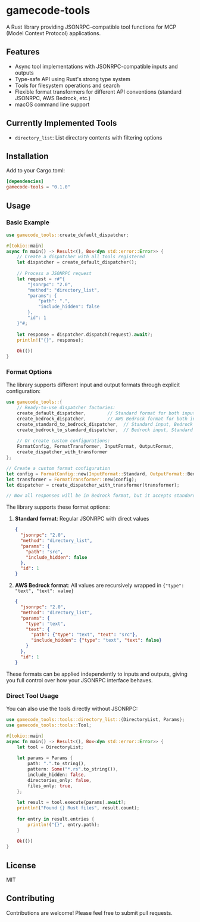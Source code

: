# gamecode-tools

A Rust library providing JSONRPC-compatible tool functions for MCP (Model Context Protocol) applications.

## Features

- Async tool implementations with JSONRPC-compatible inputs and outputs
- Type-safe API using Rust's strong type system
- Tools for filesystem operations and search
- Flexible format transformers for different API conventions (standard JSONRPC, AWS Bedrock, etc.)
- macOS command line support

## Currently Implemented Tools

- `directory_list`: List directory contents with filtering options

## Installation

Add to your Cargo.toml:

```toml
[dependencies]
gamecode-tools = "0.1.0"
```

## Usage

### Basic Example

```rust
use gamecode_tools::create_default_dispatcher;

#[tokio::main]
async fn main() -> Result<(), Box<dyn std::error::Error>> {
    // Create a dispatcher with all tools registered
    let dispatcher = create_default_dispatcher();
    
    // Process a JSONRPC request
    let request = r#"{
        "jsonrpc": "2.0",
        "method": "directory_list",
        "params": {
            "path": ".",
            "include_hidden": false
        },
        "id": 1
    }"#;
    
    let response = dispatcher.dispatch(request).await?;
    println!("{}", response);
    
    Ok(())
}
```

### Format Options

The library supports different input and output formats through explicit configuration:

```rust
use gamecode_tools::{
    // Ready-to-use dispatcher factories:
    create_default_dispatcher,        // Standard format for both input and output
    create_bedrock_dispatcher,        // AWS Bedrock format for both input and output
    create_standard_to_bedrock_dispatcher,  // Standard input, Bedrock output
    create_bedrock_to_standard_dispatcher,  // Bedrock input, Standard output
    
    // Or create custom configurations:
    FormatConfig, FormatTransformer, InputFormat, OutputFormat,
    create_dispatcher_with_transformer
};

// Create a custom format configuration
let config = FormatConfig::new(InputFormat::Standard, OutputFormat::Bedrock);
let transformer = FormatTransformer::new(config);
let dispatcher = create_dispatcher_with_transformer(transformer);

// Now all responses will be in Bedrock format, but it accepts standard input
```

The library supports these format options:

1. **Standard format**: Regular JSONRPC with direct values
   ```json
   {
     "jsonrpc": "2.0",
     "method": "directory_list",
     "params": {
       "path": "src",
       "include_hidden": false
     },
     "id": 1
   }
   ```

2. **AWS Bedrock format**: All values are recursively wrapped in `{"type": "text", "text": value}`
   ```json
   {
     "jsonrpc": "2.0",
     "method": "directory_list",
     "params": {
       "type": "text",
       "text": {
         "path": {"type": "text", "text": "src"},
         "include_hidden": {"type": "text", "text": false}
       }
     },
     "id": 1
   }
   ```

These formats can be applied independently to inputs and outputs, giving you full control over how your JSONRPC interface behaves.

### Direct Tool Usage

You can also use the tools directly without JSONRPC:

```rust
use gamecode_tools::tools::directory_list::{DirectoryList, Params};
use gamecode_tools::tools::Tool;

#[tokio::main]
async fn main() -> Result<(), Box<dyn std::error::Error>> {
    let tool = DirectoryList;
    
    let params = Params {
        path: ".".to_string(),
        pattern: Some("*.rs".to_string()),
        include_hidden: false,
        directories_only: false,
        files_only: true,
    };
    
    let result = tool.execute(params).await?;
    println!("Found {} Rust files", result.count);
    
    for entry in result.entries {
        println!("{}", entry.path);
    }
    
    Ok(())
}
```

## License

MIT

## Contributing

Contributions are welcome! Please feel free to submit pull requests.